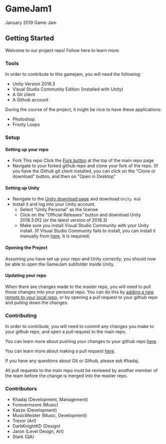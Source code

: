 # GameJam1
January 2019 Game Jam

## Getting Started
Welcome to our project repo! Follow here to learn more.

### Tools

In order to contribute to this gamejam, you will need the following:

* Unity Version 2018.3
* Visual Studio Community Edition (Installed with Unity)
* A Git client
* A Github account

During the course of the project, it might be nice to have these applications:

* Photoshop
* Frooty Loops

### Setup

#### Setting up your repo
* Fork This repo
  Click the [Fork button](https://puu.sh/Ch0Zv/bdabbc8695.png) at the top of the main repo page
* Navigate to your forked github repo and clone your fork of the repo. (If you have the Github git client installed, you can click on the "Clone or download" button, and then on "Open in Desktop"
  
#### Setting up Unity
* Navigate to the [Unity download page](https://unity3d.com/get-unity/download) and download `Unity Hub`
* Install it and log into your Unity account.
  * Select "Unity Personal" as the license
  * Click on the "Official Releases" button and download Unity 2018.3.0f2 (or the latest version of 2018.3)
  * Make sure you install Visual Studio Community with your Unity install. (If Visual Studio Community fails to install, you can install it manually from [here](https://visualstudio.microsoft.com/vs/community/). It is required)
  
#### Opening the Project
Assuming you have set up your repo and Unity correctly, you should now be able to open the GameJam subfolder inside Unity.

#### Updating your repo
When there are changes made to the master repo, you will need to pull those changes into your personal repo. You can do this by [adding a new remote to your local repo](https://help.github.com/articles/adding-a-remote/), or by opening a pull request to your github repo and pulling down the changes.

### Contributing
In order to contribute, you will need to commit any changes you make to your github repo, and open a pull request to the main repo. 

You can learn more about pushing your changes to your github repo [here](https://stackoverflow.com/questions/27211578/how-to-commit-changes-to-github-with-github-desktop).

You can learn more about making a pull request [here](https://help.github.com/articles/creating-a-pull-request/).

If you have any questions about Git or Github, please ask Khadaj.

All pull requests to the main repo must be reviewed by another member of the team before the change is merged into the master repo.

### Contributors

* Khadaj (Development, Management)
* Forevermoore (Music)
* Kazze (Development)
* MusicMeister (Music, Development)
* Trevor (Art)
* DarkKnightKD (Design)
* Jaron (Level Design, Art)
* Stark (QA)
